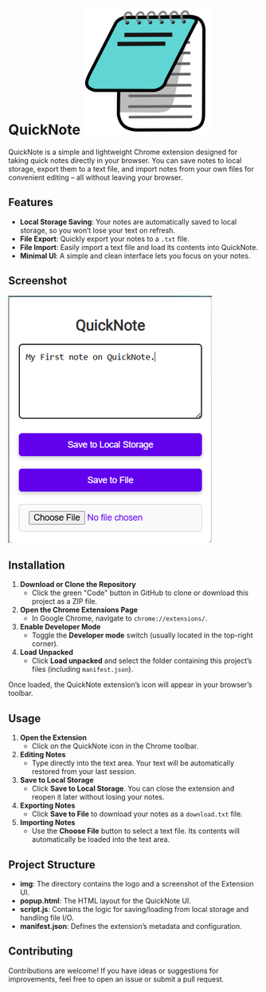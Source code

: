 # QuickNote ![QuickNote Logo](https://github.com/hk151109/QuickNote/blob/main/img/256px-Icon-notepad.svg.png)

QuickNote is a simple and lightweight Chrome extension designed for taking quick notes directly in your browser. You can save notes to local storage, export them to a text file, and import notes from your own files for convenient editing – all without leaving your browser.

## Features

- **Local Storage Saving**: Your notes are automatically saved to local storage, so you won’t lose your text on refresh.
- **File Export**: Quickly export your notes to a `.txt` file.
- **File Import**: Easily import a text file and load its contents into QuickNote.
- **Minimal UI**: A simple and clean interface lets you focus on your notes.

## Screenshot

![QuickNote Screenshot](https://github.com/hk151109/QuickNote/blob/main/img/UI_SS.png)

## Installation

1. **Download or Clone the Repository**  
   - Click the green "Code" button in GitHub to clone or download this project as a ZIP file.
2. **Open the Chrome Extensions Page**  
   - In Google Chrome, navigate to `chrome://extensions/`.
3. **Enable Developer Mode**  
   - Toggle the **Developer mode** switch (usually located in the top-right corner).
4. **Load Unpacked**  
   - Click **Load unpacked** and select the folder containing this project’s files (including `manifest.json`).

Once loaded, the QuickNote extension’s icon will appear in your browser’s toolbar.

## Usage

1. **Open the Extension**  
   - Click on the QuickNote icon in the Chrome toolbar.  
2. **Editing Notes**  
   - Type directly into the text area. Your text will be automatically restored from your last session.
3. **Save to Local Storage**  
   - Click **Save to Local Storage**. You can close the extension and reopen it later without losing your notes.
4. **Exporting Notes**  
   - Click **Save to File** to download your notes as a `download.txt` file.
5. **Importing Notes**  
   - Use the **Choose File** button to select a text file. Its contents will automatically be loaded into the text area.

## Project Structure

- **img**: The directory contains the logo and a screenshot of the Extension UI.
- **popup.html**: The HTML layout for the QuickNote UI.
- **script.js**: Contains the logic for saving/loading from local storage and handling file I/O.
- **manifest.json**: Defines the extension’s metadata and configuration.

## Contributing

Contributions are welcome! If you have ideas or suggestions for improvements, feel free to open an issue or submit a pull request.
